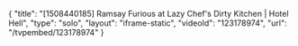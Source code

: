 {
    "title": "[1508440185] Ramsay Furious at Lazy Chef's Dirty Kitchen | Hotel Hell",
    "type": "solo",
    "layout": "iframe-static",
    "videoId": "123178974",
    "url": "\/tvpembed\/123178974"
}